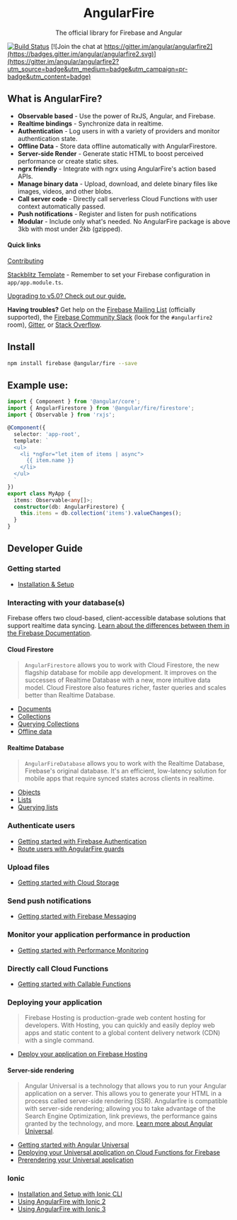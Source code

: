 <p align="center">
  <h1 align="center">AngularFire</h1>
  <p align="center">The official library for Firebase and Angular</p>
</p>

[![Build Status](https://travis-ci.org/angular/angularfire.svg?branch=master)](https://travis-ci.org/angular/angularfire) [![Join the chat at https://gitter.im/angular/angularfire2](https://badges.gitter.im/angular/angularfire2.svg)](https://gitter.im/angular/angularfire2?utm_source=badge&utm_medium=badge&utm_campaign=pr-badge&utm_content=badge)

## What is AngularFire?

- **Observable based** - Use the power of RxJS, Angular, and Firebase.
- **Realtime bindings** - Synchronize data in realtime.
- **Authentication** - Log users in with a variety of providers and monitor authentication state.
- **Offline Data** - Store data offline automatically with AngularFirestore.
- **Server-side Render** - Generate static HTML to boost perceived performance or create static sites.
- **ngrx friendly** - Integrate with ngrx using AngularFire's action based APIs.
- **Manage binary data** - Upload, download, and delete binary files like images, videos, and other blobs.
- **Call server code** - Directly call serverless Cloud Functions with user context automatically passed.
- **Push notifications** - Register and listen for push notifications
- **Modular** - Include only what's needed. No AngularFire package is above 3kb with most under 2kb (gzipped).

#### Quick links
[Contributing](CONTRIBUTING.md)

[Stackblitz Template](https://stackblitz.com/edit/angular-1iment) - Remember to set your Firebase configuration in `app/app.module.ts`.

[Upgrading to v5.0? Check out our guide.](docs/version-5-upgrade.md)

**Having troubles?** Get help on the [Firebase Mailing List](https://groups.google.com/forum/#!forum/firebase-talk) (officially supported), the [Firebase Community Slack](https://firebase.community/) (look for the `#angularfire2` room), [Gitter](https://gitter.im/angular/angularfire2), or [Stack Overflow](https://stackoverflow.com/questions/tagged/angularfire2).

## Install

```bash
npm install firebase @angular/fire --save
```

## Example use:

```ts
import { Component } from '@angular/core';
import { AngularFirestore } from '@angular/fire/firestore';
import { Observable } from 'rxjs';

@Component({
  selector: 'app-root',
  template: `
  <ul>
    <li *ngFor="let item of items | async">
      {{ item.name }}
    </li>
  </ul>
  `
})
export class MyApp {
  items: Observable<any[]>;
  constructor(db: AngularFirestore) {
    this.items = db.collection('items').valueChanges();
  }
}
```

## Developer Guide

### Getting started

- [Installation & Setup](docs/install-and-setup.md)

### Interacting with your database(s)

Firebase offers two cloud-based, client-accessible database solutions that support realtime data syncing. [Learn about the differences between them in the Firebase Documentation](https://firebase.google.com/docs/firestore/rtdb-vs-firestore).

#### Cloud Firestore

> `AngularFirestore` allows you to work with Cloud Firestore, the new flagship database for mobile app development. It improves on the successes of Realtime Database with a new, more intuitive data model. Cloud Firestore also features richer, faster queries and scales better than Realtime Database.

- [Documents](docs/firestore/documents.md)
- [Collections](docs/firestore/collections.md)
- [Querying Collections](docs/firestore/querying-collections.md)
- [Offline data](docs/firestore/offline-data.md)

#### Realtime Database

> `AngularFireDatabase` allows you to work with the Realtime Database, Firebase's original database. It's an efficient, low-latency solution for mobile apps that require synced states across clients in realtime.

- [Objects](docs/rtdb/objects.md)
- [Lists](docs/rtdb/lists.md)
- [Querying lists](docs/rtdb/querying-lists.md)

### Authenticate users

- [Getting started with Firebase Authentication](docs/auth/getting-started.md)
- [Route users with AngularFire guards](docs/auth/router-guards.md)

### Upload files

- [Getting started with Cloud Storage](docs/storage/storage.md)

### Send push notifications

- [Getting started with Firebase Messaging](docs/messaging/messaging.md)

### Monitor your application performance in production

- [Getting started with Performance Monitoring](docs/performance/getting-started.md)

### Directly call Cloud Functions

- [Getting started with Callable Functions](docs/functions/functions.md)

### Deploying your application

> Firebase Hosting is production-grade web content hosting for developers. With Hosting, you can quickly and easily deploy web apps and static content to a global content delivery network (CDN) with a single command.

- [Deploy your application on Firebase Hosting](docs/deploy/getting-started.md)

#### Server-side rendering

> Angular Universal is a technology that allows you to run your Angular application on a server. This allows you to generate your HTML in a process called server-side rendering (SSR). Angularfire is compatible with server-side rendering; allowing you to take advantage of the Search Engine Optimization, link previews, the performance gains granted by the technology, and more. [Learn more about Angular Universal](https://angular.io/guide/universal).

- [Getting started with Angular Universal](docs/universal/getting-started.md)
- [Deploying your Universal application on Cloud Functions for Firebase](docs/universal/cloud-functions.md)
- [Prerendering your Universal application](docs/universal/prerendering.md)

### Ionic

- [Installation and Setup with Ionic CLI](docs/ionic/cli.md)
- [Using AngularFire with Ionic 2](docs/ionic/v2.md)
- [Using AngularFire with Ionic 3](docs/ionic/v3.md)
